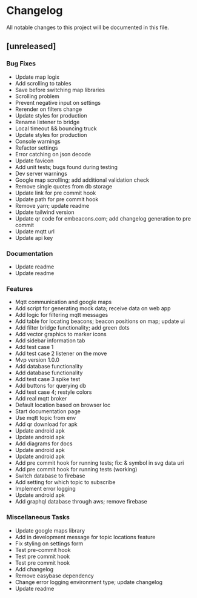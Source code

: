 # Changelog
All notable changes to this project will be documented in this file.

## [unreleased]

### Bug Fixes

- Update map logix
- Add scrolling to tables
- Save before switching map libraries
- Scrolling problem
- Prevent negative input on settings
- Rerender on filters change
- Update styles for production
- Rename listener to bridge
- Local timeout && bouncing truck
- Update styles for production
- Console warnings
- Refactor settings
- Error catching on json decode
- Update favicon
- Add unit tests; bugs found during testing
- Dev server warnings
- Google map scrolling; add additional validation check
- Remove single quotes from db storage
- Update link for pre commit hook
- Update path for pre commit hook
- Remove yarn; update readme
- Update tailwind version
- Update qr code for embeacons.com; add changelog generation to pre commit
- Update mqtt url
- Update api key

### Documentation

- Update readme
- Update readme

### Features

- Mqtt communication and google maps
- Add script for generating mock data; receive data on web app
- Add logic for filtering mqtt messages
- Add table for locating beacons; beacon positions on map; update ui
- Add filter bridge functionality; add green dots
- Add vector graphics to marker icons
- Add sidebar information tab
- Add test case 1
- Add test case 2 listener on the move
- Mvp version 1.0.0
- Add database functionality
- Add database functionality
- Add test case 3 spike test
- Add buttons for querying db
- Add test case 4; restyle colors
- Add real mqtt broker
- Default location based on browser loc
- Start documentation page
- Use mqtt topic from env
- Add qr download for apk
- Update android apk
- Update android apk
- Add diagrams for docs
- Update android apk
- Update android apk
- Add pre commit hook for running tests; fix: & symbol in svg data uri
- Add pre commit hook for running tests (working)
- Switch database to firebase
- Add setting for which topic to subscribe
- Implement error logging
- Update android apk
- Add graphql database through aws; remove firebase

### Miscellaneous Tasks

- Update google maps library
- Add in development message for topic locations feature
- Fix styling on settings form
- Test pre-commit hook
- Test pre commit hook
- Test pre commit hook
- Add changelog
- Remove easybase dependency
- Change error logging environment type; update changelog
- Update readme

<!-- generated by git-cliff -->
